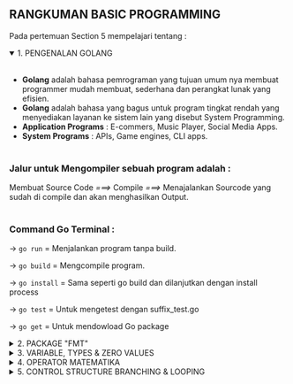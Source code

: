## RANGKUMAN BASIC PROGRAMMING

Pada pertemuan Section 5 mempelajari tentang :

<details open>
<summary>1. PENGENALAN GOLANG</summary>
<br>

- **Golang** adalah bahasa pemrograman yang tujuan umum nya membuat programmer mudah membuat, sederhana dan perangkat lunak yang efisien.
  <br>
- **Golang** adalah bahasa yang bagus untuk program tingkat rendah yang menyediakan layanan ke sistem lain yang disebut System Programming.
  <br>
- **Application Programs** : E-commers, Music Player, Social Media Apps.
  <br>
- **System Programs** : APIs, Game engines, CLI apps.
  <br>
  <br>

### Jalur untuk Mengompiler sebuah program adalah :

Membuat Source Code _===>_ Compile _===>_ Menajalankan Sourcode yang sudah di compile dan akan menghasilkan Output.
<br>
<br>

### Command Go Terminal :

-> `go run` = Menjalankan program tanpa build.
<br>

-> `go build` = Mengcompile program.
<br>

-> `go install` = Sama seperti go build dan dilanjutkan dengan install process
<br>

-> `go test` = Untuk mengetest dengan suffix_test.go
<br>

-> `go get` = Untuk mendowload Go package

</details>

<details>
<summary>2. PACKAGE "FMT"</summary>
<br>

**Output** :
<br>

- `fmt.Printf()` = Untuk mendeklarasikan format verb
  <br>
- `fmt.Prinln()` = Untuk mencetak baris baru
  <br>
- `fmt.Sprintf()` = Untuk mencetak String dan mendeklarasikan format verb String
  <br>
  <br>

**Scanning** :
<br>

- `fmt.Scanln()` = Untuk membuat inputan
  <br>
  <br>

**Format Verb** : %T, %v, %s, %q, %d

</details>

<details>
<summary>3. VARIABLE, TYPES & ZERO VALUES</summary>
<br>

**Variable** digunakan untuk menyimpan informasi dalam program komputer, mereka menyediakan cara pelabelan data dengan nama deskriptif dan mereka memiliki tipe data (Integer, String, Boolean)
<br>
<br>

**Data Types** :
<br>
-> Boolean = True dan False
<br>
-> Numeric = Interger, Float, Complex
<br>
-> String
<br>
<br>

**Type Declaration** :
<br>

==> `var (variable_name) (type_data)`
<br>

==> `var (variable_name) (type_data) = (value)`
<br>

==> `(variable_name) := (value)`
<br>
<br>

### Zero Value adalah Default Value yang ada di tipe-tipe data

Contohnya :
<br>

- Boolean = false3
- Float = 0.0
- Integer = 0
- String = ""
<br>
<br>
</details>

<details>
<summary>4. OPERATOR MATEMATIKA</summary>
<br>

- `+`(Addition) = Operator nambahan
- `-`(Subtraction) = Operator pengurangan
- `/`(Division) = Operator pembagian
- `*`(Multiplication) = Operator perkalian
- `%`(Modulo) = Operator sisa hasil bagi
- `++`(Increment) = Operator untuk menambahan keatas
- `--`(Decremnet) = Operator untuk mengurangi kebawah
  <br>
  <br>

### Operator di Golang :

- Arihmetic = `+`, `-`, `\*`, `/`, `%`, `++`, `--`
  <br>

- Comparison = `==`, `!=`, `>`, `<`, `>=`, `<=`
  <br>

- Logical = `&&`, `||`, `!`
  <br>

- Bitwise = `&`, `|`, `^`, `<<` , `>>`
  <br>

- Assigment = `=`, `+=`, `-=`, `*=`, `/=`, `%=`, `<<=`, `>>=`, `&=`, `^=`, `|=`
  <br>

- Miscellaneous = `&`(array), `*`(pointer)
</details>

<details>
<summary>5. CONTROL STRUCTURE BRANCHING & LOOPING</summary>
<br>

Hanya ada beberapa Struktur Control di Go, untuk bercabang kita menggunakan `IF` dan `SWITCH` , untuk perulangan loop kita menggunakan `FOR`

### Contoh IF Statment :

```go
var umur = 17

if umur >= 5 {
    fmt.Println("Anda Masih Muda")
}

if umurayah := 9; umurayah < umur {
    fmt.Println(umurayah)
}
```

<br>
<br>

### Contoh IF ELSE Statment :

```go
jam := 15

if jam < 12 {
    fmt.Println("Selamat Pagi")
}else if jam < 18 {
    fmt.Println("Selamat Sore")
}else {
    fmt.Println("Selamat malam")
}
```

`Output : Selamat Sore`
<br>
<br>

### Contoh Nested IF Statment :

```go
var v1 int = 400
var v2 int = 700

if v1 == 400 {
    if v2 == 700 {
        fmt.Println("Value of v1 is 400 abd v2 is 700")
    }
}
```

<br>
<br>

### Contoh SWICTH Statment :

```go
var today int = 2

switch today {
    case 1:
        fmt.Println("Today is Monday")
    case 2:
        fmt.Println("Tooday is Tuesday")
    case 3:
        fmt.Println("Invalid Date")
}
```

`Output : Today is Tueday`
<br>
<br>

### Contoh LOOP Statment :

```go
package main

import "fmt"

func main(){
    for i:=0;i < 5;i++{
        fmt.Println(i)
    }
}
```

`Output :`
`0`
`1`
`2`
`3`
`4`
<br>
<br>

### Contoh LOOP String Statment :

```go
package main

import "fmt"

func main(){
    sentence := "Hello";

    for i:=0; i < len(sentence); i++ {
        fmt.Println(string(sentence[i]))
    }

    for pos, char := range sentence {
        fmt.Printf("character %c starts at byt position %d", char, pos)
    }
}
```

<br>
<br>

### Contoh Advance LOOPING :

```go
package main

import "fmt"

func main(){
    n := 5

    for i := 0; i < n; i++ {
        for j := 0; j <= i ; j++ {
            fmt.Print("*")
        }
        fmt.Println()
    }
}
```

</details>
